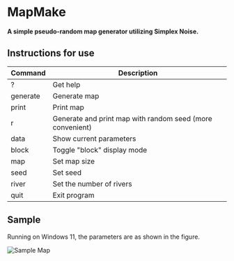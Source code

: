 # MapMake

**A simple pseudo-random map generator utilizing Simplex Noise.**

## Instructions for use

| Command      | Description |
|--------------|------|
| ?            | Get help |
| generate     | Generate map |
| print        | Print map |
| r            | Generate and print map with random seed (more convenient) |
| data         | Show current parameters |
| block        | Toggle "block" display mode |
| map          | Set map size |
| seed         | Set seed |
| river        | Set the number of rivers |
| quit         | Exit program |

## Sample

Running on Windows 11, the parameters are as shown in the figure.

![Sample Map](https://github.com/user-attachments/assets/30d792d7-6902-4dae-b31f-64d77d61c503)

